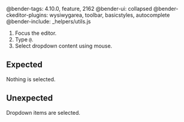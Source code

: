 @bender-tags: 4.10.0, feature, 2162
@bender-ui: collapsed
@bender-ckeditor-plugins: wysiwygarea, toolbar, basicstyles, autocomplete
@bender-include: _helpers/utils.js

1. Focus the editor.
1. Type `@`.
1. Select dropdown content using mouse.

## Expected

Nothing is selected.

## Unexpected

Dropdown items are selected.
